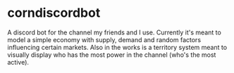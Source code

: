 # corndiscordbot
A discord bot for the channel my friends and I use. Currently it's meant to model a simple economy with supply, demand and random factors influencing certain markets.
Also in the works is a territory system meant to visually display who has the most power in the channel (who's the most active).
